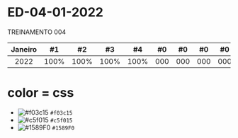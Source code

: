 # ED-04-01-2022
TREINAMENTO 004


| Janeiro | #1 | #2 | #3 | #4 | #0 | #0 | #0 | #0 | #0 | #00 | #00 | #00 |
| :---: | :---: | :---: | :---: | :---: | :---: | :---: | :---: | :---: | :---: | :---: | :---: | :---: |
| 2022 | 100% | 100% | 100% | 100% | 000 | 000 | 000 | 000 | 000 | 000 | 000 | 000 |
 




# color = css
- ![#f03c15](https://via.placeholder.com/15/f03c15/000000?text=+) `#f03c15`
- ![#c5f015](https://via.placeholder.com/15/c5f015/000000?text=+) `#c5f015`
- ![#1589F0](https://via.placeholder.com/15/1589F0/000000?text=+) `#1589F0`
